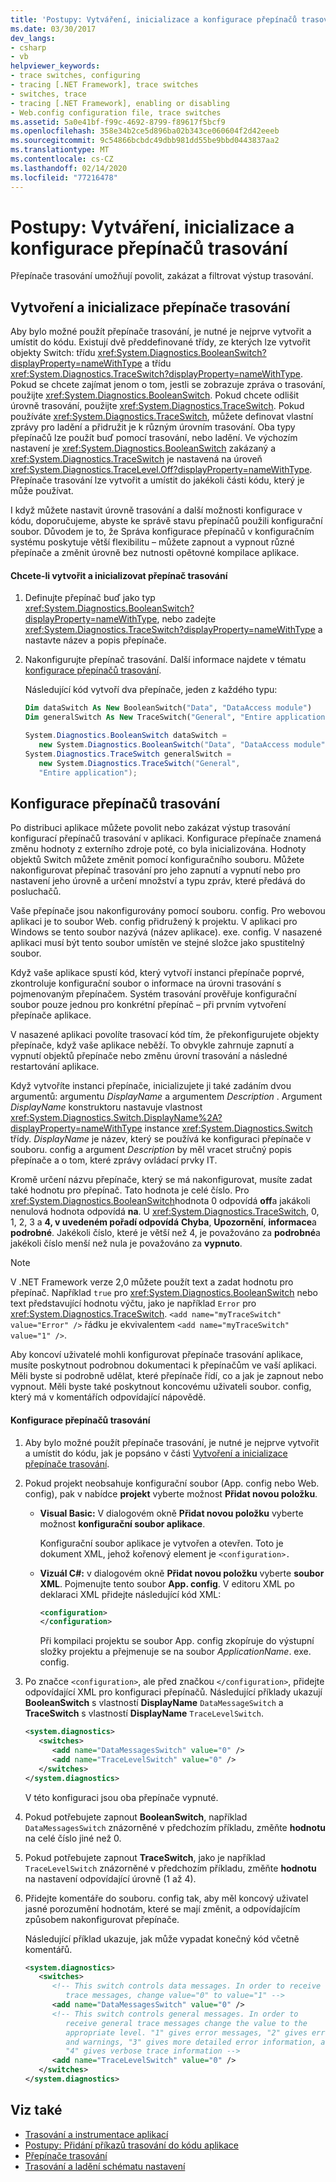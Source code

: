 ```yaml
---
title: 'Postupy: Vytváření, inicializace a konfigurace přepínačů trasování'
ms.date: 03/30/2017
dev_langs:
- csharp
- vb
helpviewer_keywords:
- trace switches, configuring
- tracing [.NET Framework], trace switches
- switches, trace
- tracing [.NET Framework], enabling or disabling
- Web.config configuration file, trace switches
ms.assetid: 5a0e41bf-f99c-4692-8799-f89617f5bcf9
ms.openlocfilehash: 358e34b2ce5d896ba02b343ce060604f2d42eeeb
ms.sourcegitcommit: 9c54866bcbdc49dbb981dd55be9bbd0443837aa2
ms.translationtype: MT
ms.contentlocale: cs-CZ
ms.lasthandoff: 02/14/2020
ms.locfileid: "77216478"
---
```

# <a name="how-to-create-initialize-and-configure-trace-switches"></a>Postupy: Vytváření, inicializace a konfigurace přepínačů trasování
Přepínače trasování umožňují povolit, zakázat a filtrovat výstup trasování.  
  
<a name="create"></a>   
## <a name="creating-and-initializing-a-trace-switch"></a>Vytvoření a inicializace přepínače trasování  
 Aby bylo možné použít přepínače trasování, je nutné je nejprve vytvořit a umístit do kódu. Existují dvě předdefinované třídy, ze kterých lze vytvořit objekty Switch: třídu <xref:System.Diagnostics.BooleanSwitch?displayProperty=nameWithType> a třídu <xref:System.Diagnostics.TraceSwitch?displayProperty=nameWithType>. Pokud se chcete zajímat jenom o tom, jestli se zobrazuje zpráva o trasování, použijte <xref:System.Diagnostics.BooleanSwitch>. Pokud chcete odlišit úrovně trasování, použijte <xref:System.Diagnostics.TraceSwitch>. Pokud používáte <xref:System.Diagnostics.TraceSwitch>, můžete definovat vlastní zprávy pro ladění a přidružit je k různým úrovním trasování. Oba typy přepínačů lze použít buď pomocí trasování, nebo ladění. Ve výchozím nastavení je <xref:System.Diagnostics.BooleanSwitch> zakázaný a <xref:System.Diagnostics.TraceSwitch> je nastavená na úroveň <xref:System.Diagnostics.TraceLevel.Off?displayProperty=nameWithType>. Přepínače trasování lze vytvořit a umístit do jakékoli části kódu, který je může používat.  
  
 I když můžete nastavit úrovně trasování a další možnosti konfigurace v kódu, doporučujeme, abyste ke správě stavu přepínačů použili konfigurační soubor. Důvodem je to, že Správa konfigurace přepínačů v konfiguračním systému poskytuje větší flexibilitu – můžete zapnout a vypnout různé přepínače a změnit úrovně bez nutnosti opětovné kompilace aplikace.  
  
#### <a name="to-create-and-initialize-a-trace-switch"></a>Chcete-li vytvořit a inicializovat přepínač trasování  
  
1. Definujte přepínač buď jako typ <xref:System.Diagnostics.BooleanSwitch?displayProperty=nameWithType>, nebo zadejte <xref:System.Diagnostics.TraceSwitch?displayProperty=nameWithType> a nastavte název a popis přepínače.  
  
2. Nakonfigurujte přepínač trasování. Další informace najdete v tématu [konfigurace přepínačů trasování](#configure).  
  
     Následující kód vytvoří dva přepínače, jeden z každého typu:  
  
    ```vb  
    Dim dataSwitch As New BooleanSwitch("Data", "DataAccess module")  
    Dim generalSwitch As New TraceSwitch("General", "Entire application")  
    ```  
  
    ```csharp  
    System.Diagnostics.BooleanSwitch dataSwitch =   
       new System.Diagnostics.BooleanSwitch("Data", "DataAccess module");  
    System.Diagnostics.TraceSwitch generalSwitch =   
       new System.Diagnostics.TraceSwitch("General",   
       "Entire application");  
    ```  
  
<a name="configure"></a>   
## <a name="configuring-trace-switches"></a>Konfigurace přepínačů trasování  
 Po distribuci aplikace můžete povolit nebo zakázat výstup trasování konfigurací přepínačů trasování v aplikaci. Konfigurace přepínače znamená změnu hodnoty z externího zdroje poté, co byla inicializována. Hodnoty objektů Switch můžete změnit pomocí konfiguračního souboru. Můžete nakonfigurovat přepínač trasování pro jeho zapnutí a vypnutí nebo pro nastavení jeho úrovně a určení množství a typu zpráv, které předává do posluchačů.  
  
 Vaše přepínače jsou nakonfigurovány pomocí souboru. config. Pro webovou aplikaci je to soubor Web. config přidružený k projektu. V aplikaci pro Windows se tento soubor nazývá (název aplikace). exe. config. V nasazené aplikaci musí být tento soubor umístěn ve stejné složce jako spustitelný soubor.  
  
 Když vaše aplikace spustí kód, který vytvoří instanci přepínače poprvé, zkontroluje konfigurační soubor o informace na úrovni trasování s pojmenovaným přepínačem. Systém trasování prověřuje konfigurační soubor pouze jednou pro konkrétní přepínač – při prvním vytvoření přepínače aplikace.  
  
 V nasazené aplikaci povolíte trasovací kód tím, že překonfigurujete objekty přepínače, když vaše aplikace neběží. To obvykle zahrnuje zapnutí a vypnutí objektů přepínače nebo změnu úrovní trasování a následné restartování aplikace.  
  
 Když vytvoříte instanci přepínače, inicializujete ji také zadáním dvou argumentů: argumentu *DisplayName* a argumentem *Description* . Argument *DisplayName* konstruktoru nastavuje vlastnost <xref:System.Diagnostics.Switch.DisplayName%2A?displayProperty=nameWithType> instance <xref:System.Diagnostics.Switch> třídy. *DisplayName* je název, který se používá ke konfiguraci přepínače v souboru. config a argument *Description* by měl vracet stručný popis přepínače a o tom, které zprávy ovládací prvky IT.  
  
 Kromě určení názvu přepínače, který se má nakonfigurovat, musíte zadat také hodnotu pro přepínač. Tato hodnota je celé číslo. Pro <xref:System.Diagnostics.BooleanSwitch>hodnota 0 odpovídá **off**a jakákoli nenulová hodnota odpovídá **na**. U <xref:System.Diagnostics.TraceSwitch>, 0, 1, 2, 3 a **4, v uvedeném pořadí odpovídá** **Chyba**, **Upozornění**, **informace**a **podrobné**. Jakékoli číslo, které je větší než 4, je považováno za **podrobné**a jakékoli číslo menší než nula je považováno za **vypnuto**.  
  
> [!NOTE]
> V .NET Framework verze 2,0 můžete použít text a zadat hodnotu pro přepínač. Například `true` pro <xref:System.Diagnostics.BooleanSwitch> nebo text představující hodnotu výčtu, jako je například `Error` pro <xref:System.Diagnostics.TraceSwitch>. `<add name="myTraceSwitch" value="Error" />` řádku je ekvivalentem `<add name="myTraceSwitch" value="1" />`.  
  
 Aby koncoví uživatelé mohli konfigurovat přepínače trasování aplikace, musíte poskytnout podrobnou dokumentaci k přepínačům ve vaší aplikaci. Měli byste si podrobně udělat, které přepínače řídí, co a jak je zapnout nebo vypnout. Měli byste také poskytnout koncovému uživateli soubor. config, který má v komentářích odpovídající nápovědě.  
  
#### <a name="to-configure-trace-switches"></a>Konfigurace přepínačů trasování  
  
1. Aby bylo možné použít přepínače trasování, je nutné je nejprve vytvořit a umístit do kódu, jak je popsáno v části [Vytvoření a inicializace přepínače trasování](#create).  
  
2. Pokud projekt neobsahuje konfigurační soubor (App. config nebo Web. config), pak v nabídce **projekt** vyberte možnost **Přidat novou položku**.  
  
    - **Visual Basic:** V dialogovém okně **Přidat novou položku** vyberte možnost **konfigurační soubor aplikace**.  
  
         Konfigurační soubor aplikace je vytvořen a otevřen. Toto je dokument XML, jehož kořenový element je `<configuration>.`  
  
    - **Vizuál C#:** v dialogovém okně **Přidat novou položku** vyberte **soubor XML**. Pojmenujte tento soubor **App. config**. V editoru XML po deklaraci XML přidejte následující kód XML:  
  
        ```xml  
        <configuration>  
        </configuration>  
        ```  
  
         Při kompilaci projektu se soubor App. config zkopíruje do výstupní složky projektu a přejmenuje se na soubor *ApplicationName*. exe. config.  
  
3. Po značce `<configuration>`, ale před značkou `</configuration>`, přidejte odpovídající XML pro konfiguraci přepínačů. Následující příklady ukazují **BooleanSwitch** s vlastností **DisplayName** `DataMessageSwitch` a **TraceSwitch** s vlastností **DisplayName** `TraceLevelSwitch`.  
  
    ```xml  
    <system.diagnostics>  
       <switches>  
          <add name="DataMessagesSwitch" value="0" />  
          <add name="TraceLevelSwitch" value="0" />  
       </switches>  
    </system.diagnostics>  
    ```  
  
     V této konfiguraci jsou oba přepínače vypnuté.  
  
4. Pokud potřebujete zapnout **BooleanSwitch**, například `DataMessagesSwitch` znázorněné v předchozím příkladu, změňte **hodnotu** na celé číslo jiné než 0.  
  
5. Pokud potřebujete zapnout **TraceSwitch**, jako je například `TraceLevelSwitch` znázorněné v předchozím příkladu, změňte **hodnotu** na nastavení odpovídající úrovně (1 až 4).  
  
6. Přidejte komentáře do souboru. config tak, aby měl koncový uživatel jasné porozumění hodnotám, které se mají změnit, a odpovídajícím způsobem nakonfigurovat přepínače.  
  
     Následující příklad ukazuje, jak může vypadat konečný kód včetně komentářů.  
  
    ```xml  
    <system.diagnostics>  
       <switches>  
          <!-- This switch controls data messages. In order to receive data   
             trace messages, change value="0" to value="1" -->  
          <add name="DataMessagesSwitch" value="0" />  
          <!-- This switch controls general messages. In order to   
             receive general trace messages change the value to the   
             appropriate level. "1" gives error messages, "2" gives errors   
             and warnings, "3" gives more detailed error information, and   
             "4" gives verbose trace information -->  
          <add name="TraceLevelSwitch" value="0" />  
       </switches>  
    </system.diagnostics>  
    ```  
  
## <a name="see-also"></a>Viz také

- [Trasování a instrumentace aplikací](tracing-and-instrumenting-applications.md)
- [Postupy: Přidání příkazů trasování do kódu aplikace](how-to-add-trace-statements-to-application-code.md)
- [Přepínače trasování](trace-switches.md)
- [Trasování a ladění schématu nastavení](../configure-apps/file-schema/trace-debug/index.md)
